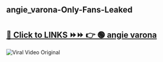
 ## angie_varona-Only-Fans-Leaked

# <h2><a href="https://clipsfans.com/angie_varona&ref=git">🔗 Click to LINKS ⏩⏩ 👉 🟢 angie varona </a></h2>

<a href="https://clipsfans.com/angie_varona&ref=git" rel="nofollow" data-target="animated-image.originalLink"><img src="https://i.ibb.co.com/xMMVF88/686577567.gif" alt="Viral Video Original" style="max-width: 100%; display: inline-block;" data-target="animated-image.originalImage"></a>
